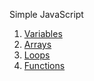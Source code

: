Simple JavaScript

1. [Variables](variables/README.md)
2. [Arrays](arrays/README.md)
3. [Loops](loops/README.md)
4. [Functions](functions/README.md)
